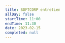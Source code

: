 ```yaml
---
title: SOFTCORP entretien
allDay: false
startTime: 11:00
endTime: 11:30
date: 2023-02-15
completed: null
---
```

